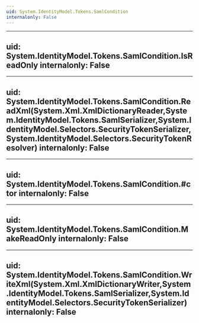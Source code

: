```yaml
---
uid: System.IdentityModel.Tokens.SamlCondition
internalonly: False
---
```


---
uid: System.IdentityModel.Tokens.SamlCondition.IsReadOnly
internalonly: False
---

---
uid: System.IdentityModel.Tokens.SamlCondition.ReadXml(System.Xml.XmlDictionaryReader,System.IdentityModel.Tokens.SamlSerializer,System.IdentityModel.Selectors.SecurityTokenSerializer,System.IdentityModel.Selectors.SecurityTokenResolver)
internalonly: False
---

---
uid: System.IdentityModel.Tokens.SamlCondition.#ctor
internalonly: False
---

---
uid: System.IdentityModel.Tokens.SamlCondition.MakeReadOnly
internalonly: False
---

---
uid: System.IdentityModel.Tokens.SamlCondition.WriteXml(System.Xml.XmlDictionaryWriter,System.IdentityModel.Tokens.SamlSerializer,System.IdentityModel.Selectors.SecurityTokenSerializer)
internalonly: False
---
